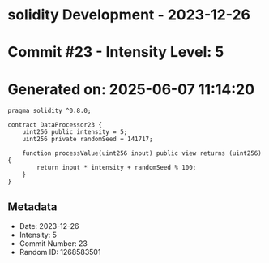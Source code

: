 ﻿# solidity Development - 2023-12-26
# Commit #23 - Intensity Level: 5
# Generated on: 2025-06-07 11:14:20
```solidity
pragma solidity ^0.8.0;

contract DataProcessor23 {
    uint256 public intensity = 5;
    uint256 private randomSeed = 141717;

    function processValue(uint256 input) public view returns (uint256) {
        return input * intensity + randomSeed % 100;
    }
}
```
## Metadata
- Date: 2023-12-26
- Intensity: 5
- Commit Number: 23
- Random ID: 1268583501
